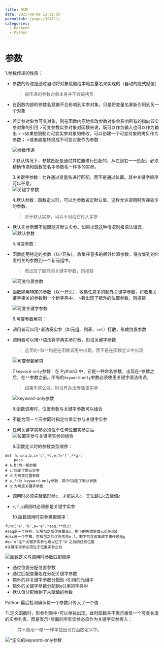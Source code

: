```yaml
---
title: 参数
date: 2023-09-09 13:11:59
permalink: /pages/3f4711/
categories:
  - backend
  - Python
---
```

# 参数

1.参数传递的性质：

- 参数的传递是通过自动将对象赋值给本地变量名来实现的（自动的隐式赋值）
  > 被传递的参数对象本身并不会被拷贝
- 在函数内部的参数名赋值不会影响到实参对象，只是将变量名重新引用到另一个对象
- 若实参对象为可变对象，则在函数内原地修改参数对象会影响所有的指向该实参对象的引用 >可变参数实参对象对函数来说，既可以作为输入也可以作为输出 > >如果想限制对可变实参对象的修改，可以创建一个可变对象的拷贝作为参数； >或者直接转换成不可变对象作为参数

  ![参数传递](/img/python/python_19_1.JPG)

  2.默认情况下，参数匹配是通过其位置进行匹配的，从左到右一一匹配。必须精确传递和函数签名中参数名一样多的实参。

  3.关键字参数：允许通过变量名进行匹配，而不是通过位置。其中关键字顺序可以任意。  
   ![关键字参数](/img/python/python_19_2.JPG)

  4.默认参数：函数定义时，可以为参数设定默认值，这样允许调用时传递较少的参数。

  > 对于默认实参，可以不用给它传入实参

- 默认实参后面不能跟随非默认实参。如果出现这种情况则报语法错误。  
   ![默认参数](/img/python/python_19_3.JPG)

  5.可变参数：

- 函数能用特定的参数（以`*`开头），收集任意多的额外位置参数，将收集到的位置相关的参数到一个新元组中。

  > 若出现了额外的关键字参数，则报错

  ![可变位置参数](/img/python/python_19_4.JPG)

- 函数能用特定的参数（以`**`开头），收集任意多的额外关键字参数，将收集关键字相关的参数到一个新字典中。 >若出现了额外的位置参数，则报错

  ![可变关键字参数](/img/python/python_19_5.JPG)

  6.可变参数解包：

- 调用者可以用`*`语法将实参（如元组、列表、`set`）打散，形成位置参数
- 调用者可以用`**`语法将字典实参打散，形成关键字参数

  > 这里的`*`和`**`均是在函数调用中出现，而不是在函数定义中出现

  ![可变参数解包](/img/python/python_19_6.JPG)

  7.`keyword-only`参数：在 Python3 中，它是一种命名参数，出现在`*`参数之后，在`**`参数之前。所有的`keyword-only`参数必须使用关键字语法传递。

  > 如果不这么做，则没有办法传递该实参

  ![keyword-only参数](/img/python/python_19_7.JPG)

  8.函数调用时，位置参数与关键字参数可以组合

- 不能为同一个形参同时指定位置实参与关键字实参
- 任何关键字实参必须位于任何位置实参之后  
   ![位置实参与关键字实参的组合](/img/python/python_19_8.JPG)

  9.函数定义时的参数类型顺序：

```
def func(a,b,c='c',*d,e,f='f',**g):
	pass
# a,b:为一般参数
# c:指定了默认实参
# d:为可变位置参数
# e,f:为 keyword-only参数，其中f指定了默认参数
# g:为可变关键字参数
```

- 调用时必须先赋值形参`c`，才能进入`d`。无法跳过`c`去赋值`d`
- `e,f,g`调用时必须都是关键字实参

  10.函数调用时实参类型顺序：

```
func('a','b',e='e',*seq,**dic)
#seq是一个序列，它解包之后优先覆盖c，剩下的再收集成元组传给d
#dic是一个字典，它解包之后优先考虑e,f，剩下的在收集成字典传递给g
#e='e'这个关键字实参也可以位于'b'之后的任何位置
#关键字实参必须位于位置实参之后
```

![函数定义与调用时参数匹配顺序](/img/python/python_19_9.JPG)

- 通过位置分配位置参数
- 通过匹配变量名在分配关键字参数
- 额外的非关键字参数分配到 `d`引用的元组中
- 额外的关键字参数分配到`g`引用的字典中
- 默认值分配给剩下未赋值的参数

Python 最后检测确保每一个参数只传入了一个值

11.定义函数时，形参列表中`*`可以单独出现。此时函数并不表示接受一个可变长度的实参列表，而是表示`*`后面的所有实参必须作为关键字实参传入：

> 并不能用`**`像`*`一样单独出现在函数定义中。

![*定义的keyword-only参数](/img/python/python_19_10.JPG)
